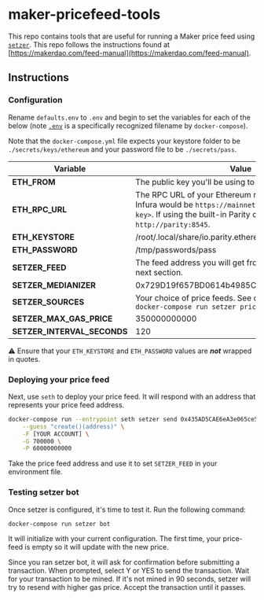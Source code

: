 # maker-pricefeed-tools

This repo contains tools that are useful for running a Maker price feed using [`setzer`](https://github.com/makerdao/setzer). This repo follows the instructions found at [https://makerdao.com/feed-manual](https://makerdao.com/feed-manual).

## Instructions

### Configuration

Rename `defaults.env` to `.env` and begin to set the variables for each of the below (note [`.env`](https://docs.docker.com/compose/environment-variables/#the-env-file) is a specifically recognized filename by `docker-compose`).

Note that the `docker-compose.yml` file expects your keystore folder to be `./secrets/keys/ethereum` and your password file to be `./secrets/pass`.

| Variable          | Value         |
| ----------------- | ------------- |
| **ETH_FROM**          | The public key you'll be using to sign price feed updates
| **ETH_RPC_URL**       | The RPC URL of your Ethereum node. For example, Infura would be `https://mainnet.infura.io/<your api key>`. If using the built-in Parity container, `http://parity:8545`. |
| **ETH_KEYSTORE**      | /root/.local/share/io.parity.ethereum/keys/ethereum/ |
| **ETH_PASSWORD**      | /tmp/passwords/pass |
| **SETZER_FEED**       | The feed address you will get from following steps in the next section. |
| **SETZER_MEDIANIZER** | 0x729D19f657BD0614b4985Cf1D82531c67569197B | 
| **SETZER_SOURCES**    | Your choice of price feeds. See choices by running `docker-compose run setzer price ls` |
| **SETZER_MAX_GAS_PRICE** | 350000000000 |
| **SETZER_INTERVAL_SECONDS** | 120 |

⚠️ Ensure that your `ETH_KEYSTORE` and `ETH_PASSWORD` values are **_not_** wrapped in quotes.

### Deploying your price feed

Next, use `seth` to deploy your price feed. It will respond with an address that represents your price feed address.

```bash
docker-compose run --entrypoint seth setzer send 0x435AD5CAE6eA3e065ce540464366b71Fba8f0c52 \
	--guess "create()(address)" \
	-F [YOUR ACCOUNT] \
	-G 700000 \
	-P 60000000000
```

Take the price feed address and use it to set `SETZER_FEED` in your environment file.

### Testing setzer bot

Once setzer is configured, it's time to test it. Run the following command:

```bash
docker-compose run setzer bot
```

It will initialize with your current configuration. The first time, your price-feed is empty so it will update with the new price.

Since you ran setzer bot, it will ask for confirmation before submitting a transaction. When prompted, select Y or YES to send the transaction. Wait for your transaction to be mined. If it's not mined in 90 seconds, setzer will try to resend with higher gas price. Accept the transaction until it passes.


